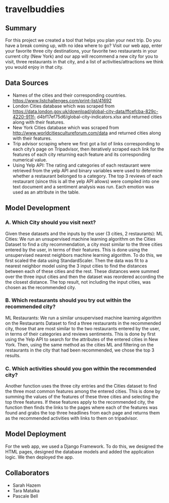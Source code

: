 # travelbuddies

## Summary 
For this project we created a tool that helps you plan your next trip. Do you have a break
coming up, with no idea where to go? Visit our web app, enter your favorite three city
destinations, your favorite two restaurants in your current city (New York) and our app will
recommend a new city for you to visit, three restaurants in that city, and a list of
activities/attractions we think you would enjoy in that city.


## Data Sources
* Names of the cities and their corresponding countries. https://www.listchallenges.com/print-list/41692
* London Cities database which was scraped from
https://data.london.gov.uk/download/global-city-data/ffcefcba-829c-4220-911f-
d4bf17ef75d6/global-city-indicators.xlsx and returned cities along with their features.
* New York Cities database which was scraped from
http://www.worldcitiescultureforum.com/data and returned cities along with their
features.
* Trip advisor scraping where we first got a list of links corresponding to each city’s page
on Tripadvisor, then iteratively scraped each link for the features of each city returning
each feature and its corresponding numerical value.
* Using Yelp API: The rating and categories of each restaurant were retrieved from the yelp API and binary variables were used to determine whether a restaurant belonged to a category. The top 3 reviews of each restaurant (since this is all the yelp API allows) were compiled
into one text document and a sentiment analysis was run. Each emotion was used as an
attribute in the table.

## Model Development
### A. Which City should you visit next?
Given these datasets and the inputs by the user (3 cities, 2 restaurants):
ML Cities: We run an unsupervised machine learning algorithm on the Cities Dataset to find a
city recommendation, a city most similar to the three cities entered by the user, in terms of
their features. This is done using the unsupervised nearest neighbors machine learning
algorithm. To do this, we first scaled the data using StandardScaler. Then the data was fit to a
nearest neighbor model using the 3 input cities to find the distances between each of these
cities and the rest. These distances were summed over the three input cities and then the
dataset was reordered according the the closest distance. The top result, not including the
input cities, was chosen as the recommended city.

### B. Which restaurants should you try out within the recommended city?
ML Restaurants: We run a similar unsupervised machine learning algorithm on the Restaurants
Dataset to find a three restaurants in the recommended city, those that are most similar to the
two restaurants entered by the user, in terms of their categories and reviews sentiments. This is
done by first using the Yelp API to search for the attributes of the entered cities in New York.
Then, using the same method as the cities ML and filtering on the restaurants in the city that
had been recommended, we chose the top 3 results.

### C. Which activities should you gon within the recommended city?
Another function uses the three city entries and the Cities dataset to find the three most common features among the entered cities. This is done by summing the values of the features of these three cities and selecting the top three features. If these features apply to the recommended city, the function then finds the links to the pages where each of the features was found and grabs the top three headlines from each page and returns them as the recommended activities with links to them on tripadvisor.

## Model Deployment 
 For the web app, we used a Django Framework. To do this, we designed the HTML pages, designed the database models and added the application logic. We then deployed the app.
 
 ## Collaborators
 * Sarah Hazem
 * Tara Matalka
 * Pascale Bell
